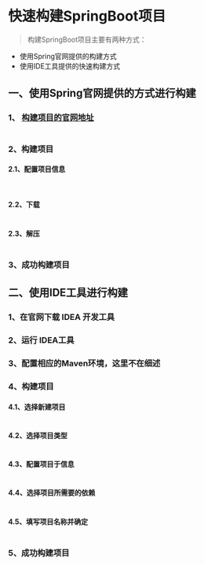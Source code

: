 # 快速构建SpringBoot项目

> 构建SpringBoot项目主要有两种方式：

- 使用Spring官网提供的构建方式
- 使用IDE工具提供的快速构建方式

## 一、使用Spring官网提供的方式进行构建

### 1、 [构建项目的官网地址](https://start.spring.io)

![![](p1.png)](https://images.gitee.com/uploads/images/2019/0906/171538_8ac07ada_4771190.png "p1.png")

### 2、构建项目

####  2.1、配置项目信息

![![](p2.png)](https://images.gitee.com/uploads/images/2019/0906/171548_09c8beb1_4771190.png "p2.png")

![![](P3.png)](https://images.gitee.com/uploads/images/2019/0906/171556_868ff9db_4771190.png "P3.png")

####  2.2、下载

![![](p4.png)](https://images.gitee.com/uploads/images/2019/0906/171604_3cfb2c75_4771190.png "p4.png")

#### 2.3、解压

![![](p5.png)](https://images.gitee.com/uploads/images/2019/0906/171613_dd96fb46_4771190.png "p5.png")

### 3、成功构建项目





## 二、使用IDE工具进行构建

### 1、在官网下载 IDEA 开发工具

### 2、运行 IDEA工具

### 3、配置相应的Maven环境，这里不在细述

### 4、构建项目

#### 4.1、选择新建项目

![![](t1.png)](https://images.gitee.com/uploads/images/2019/0906/171622_e9cba819_4771190.png "t1.png")

#### 4.2、选择项目类型

![![](t2.png)](https://images.gitee.com/uploads/images/2019/0906/171631_d2a80c26_4771190.png "t2.png")

#### 4.3、配置项目于信息

![![](t3.png)](https://images.gitee.com/uploads/images/2019/0906/171639_428e7c2d_4771190.png "t3.png")

#### 4.4、选择项目所需要的依赖

![![](t4.png)](https://images.gitee.com/uploads/images/2019/0906/171648_817d44ca_4771190.png "t4.png")

#### 4.5、填写项目名称并确定

![![](t5.png)](https://images.gitee.com/uploads/images/2019/0906/171656_961c3d36_4771190.png "t5.png")

### 5、成功构建项目

![![](t6.png)](https://images.gitee.com/uploads/images/2019/0906/171706_92417860_4771190.png "t6.png")